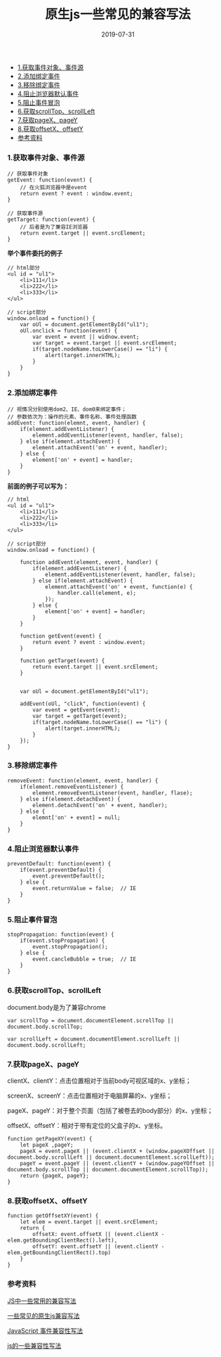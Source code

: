 ﻿---
layout: post
title: "原生js一些常见的兼容写法"
date: 2019-07-31  
description: "在本地实现服务器环境"
tag: JavaScript
---

- [1.获取事件对象、事件源](#1%E8%8E%B7%E5%8F%96%E4%BA%8B%E4%BB%B6%E5%AF%B9%E8%B1%A1%E4%BA%8B%E4%BB%B6%E6%BA%90)
- [2.添加绑定事件](#2%E6%B7%BB%E5%8A%A0%E7%BB%91%E5%AE%9A%E4%BA%8B%E4%BB%B6)
- [3.移除绑定事件](#3%E7%A7%BB%E9%99%A4%E7%BB%91%E5%AE%9A%E4%BA%8B%E4%BB%B6)
- [4.阻止浏览器默认事件](#4%E9%98%BB%E6%AD%A2%E6%B5%8F%E8%A7%88%E5%99%A8%E9%BB%98%E8%AE%A4%E4%BA%8B%E4%BB%B6)
- [5.阻止事件冒泡](#5%E9%98%BB%E6%AD%A2%E4%BA%8B%E4%BB%B6%E5%86%92%E6%B3%A1)
- [6.获取scrollTop、scrollLeft](#6%E8%8E%B7%E5%8F%96scrolltopscrollleft)
- [7.获取pageX、pageY](#7%E8%8E%B7%E5%8F%96pagexpagey)
- [8.获取offsetX、offsetY](#8%E8%8E%B7%E5%8F%96offsetxoffsety)
- [参考资料](#%E5%8F%82%E8%80%83%E8%B5%84%E6%96%99)

### 1.获取事件对象、事件源

    // 获取事件对象
    getEvent: function(event) {
        // 在火狐浏览器中是event
        return event ? event : window.event;
    }
    
    // 获取事件源
    getTarget: function(event) {
        // 后者是为了兼容IE浏览器
        return event.target || event.srcElement;
    }

**举个事件委托的例子**

    // html部分
    <ul id = "ul1">
        <li>111</li>
        <li>222</li>
        <li>333</li>
    </ul>
    
    // script部分
    window.onload = function() {
        var oUl = document.getElementById("ul1");
        oUl.onclick = function(event) {
            var event = event || widnow.event;
            var target = event.target || event.srcElement;
            if(target.nodeName.toLowerCase() == "li") {
                alert(target.innerHTML);
            }
        }
    }

### 2.添加绑定事件

    // 视情况分别使用dom2、IE、dom0来绑定事件；
    // 参数依次为：操作的元素、事件名称、事件处理函数
    addEvent: function(elemnt, event, handler) {
        if(element.addEventListener) {
            element.addEventListener(event, handler, false);
        } else if(element.attachEvent) {
            element.attachEvent('on' + event, handler);
        } else {
            element['on' + event] = handler;
        }
    }

**前面的例子可以写为：**

    // html
    <ul id = "ul1">
        <li>111</li>
        <li>222</li>
        <li>333</li>
    </ul>
    
    // script部分
    window.onload = function() {

        function addEvent(element, event, handler) {
            if(element.addEventListener) {
                element.addEventListener(event, handler, false);
            } else if(element.attachEvent) {
                element.attachEvent('on' + event, function(e) {
                    handler.call(element, e);
                });
            } else {
                element['on' + event] = handler;
            }
        }
        
        function getEvent(event) {
            return event ? event : window.event;
        }
    
        function getTarget(event) {
            return event.target || event.srcElement;
        }
        
        
        var oUl = document.getElementById("ul1");
        
        addEvent(oUl, "click", function(event) {
            var event = getEvent(event);
            var target = getTarget(event);
            if(target.nodeName.toLowerCase() == "li") {
                alert(target.innerHTML);
            }
        });
    }
    

### 3.移除绑定事件

    removeEvent: function(element, event, handler) {
        if(element.removeEventListener) {
            element.removeEventListener(event, handler, flase);
        } else if(element.detachEvent) {
            element.detachEvent('on' + event, handler);
        } else {
            elemnt['on' + event] = null;
        }
    }


### 4.阻止浏览器默认事件

    preventDefault: function(event) {
        if(event.preventDefault) {
            event.preventDefault();
        } else {
            event.returnValue = false;  // IE
        }
    }
    

### 5.阻止事件冒泡

    stopPropagation: function(event) {
        if(event.stopPropagation) {
            event.stopPropagation();
        } else {
            event.cancleBubble = true;  // IE
        }
    }


### 6.获取scrollTop、scrollLeft

document.body是为了兼容chrome

    var scrollTop = document.documentElement.scrollTop || document.body.scrollTop;
    
    var scrollLeft = document.documentElement.scrollLeft || document.body.scrollLeft;


### 7.获取pageX、pageY
clientX、clientY：点击位置相对于当前body可视区域的x、y坐标；

screenX、screenY：点击位置相对于电脑屏幕的x、y坐标；

pageX、pageY：对于整个页面（包括了被卷去的body部分）的x、y坐标；

offsetX、offsetY：相对于带有定位的父盒子的x、y坐标。

    function getPageXY(event) {
        let pageX ,pageY;
        pageX = event.pageX || (event.clientX + (window.pageXOffset || document.body.scrollLeft || document.documentElement.scrollLeft));
        pageY = event.pageY || (event.clientY + (window.pageYOffset || document.body.scrollTop || document.documentElement.scrollTop));
        return {pageX, pageY};
    }


### 8.获取offsetX、offsetY

    function getOffsetXY(event) {
        let elem = event.target || event.srcElement;
        return {
            offsetX: event.offsetX || (event.clientX - elem.getBoundingClientRect().left),
            offsetY: event.offsetY || (event.clientY - elem.getBoundingClientRect().top)
        }
    }



### 参考资料

[JS中一些常用的兼容写法](https://www.cnblogs.com/arguments/p/10319841.html) 

[一些常见的原生js兼容写法](https://blog.csdn.net/qq_28506819/article/details/88549954) 

[JavaScript 事件兼容性写法](https://www.cnblogs.com/wangweizhang/p/8328806.html) 

[js的一些兼容性写法](https://blog.csdn.net/qq_42767631/article/details/84992507) 
